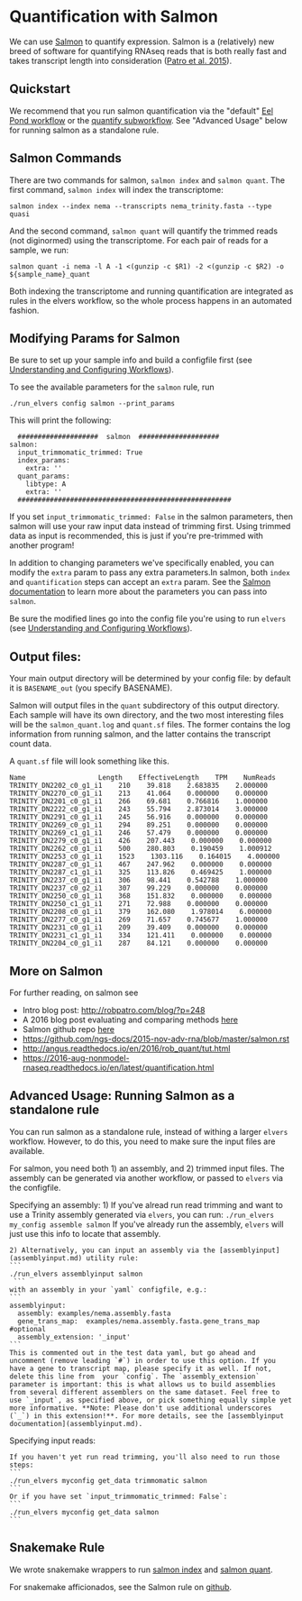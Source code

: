 # Quantification with Salmon

We can use [Salmon](http://salmon.readthedocs.org/en/latest/) to quantify expression. Salmon is a (relatively) new breed of software for quantifying RNAseq reads that is both really fast and takes transcript length into consideration ([Patro et al. 2015](https://doi.org/10.1038/nmeth.4197)).

## Quickstart

We recommend that you run salmon quantification via the "default" [Eel Pond workflow](eel_pond_workflow.md) or the [quantify subworkflow](assemble.md). See "Advanced Usage" below for running salmon as a standalone rule.

## Salmon Commands 

There are two commands for salmon, `salmon index` and `salmon quant`. The first command, `salmon index` will index the transcriptome:

```
salmon index --index nema --transcripts nema_trinity.fasta --type quasi
```

And the second command, `salmon quant` will quantify the trimmed reads (not diginormed) using the transcriptome. For each pair of reads for a sample, we run:

```
salmon quant -i nema -l A -1 <(gunzip -c $R1) -2 <(gunzip -c $R2) -o ${sample_name}_quant
```

Both indexing the transcriptome and running quantification are integrated as rules in the elvers workflow, so the whole process happens in an automated fashion.

## Modifying Params for Salmon

Be sure to set up your sample info and build a configfile first (see [Understanding and Configuring Workflows](configure.md)).

To see the available parameters for the `salmon` rule, run
```
./run_elvers config salmon --print_params
```
This will print the following:
```
  ####################  salmon  ####################
salmon:
  input_trimmomatic_trimmed: True
  index_params:
    extra: ''
  quant_params:
    libtype: A
    extra: '' 
  #####################################################
```
If you set `input_trimmomatic_trimmed: False` in the salmon parameters, then salmon will use your raw input data instead of trimming first. Using trimmed data as input is recommended, this is just if you're pre-trimmed with another program!

In addition to changing parameters we've specifically enabled, you can modify the `extra` param to pass any extra parameters.In salmon, both `index` and `quantification` steps can accept an `extra` param. See the [Salmon documentation](http://salmon.readthedocs.org/en/latest/) to learn more about the parameters you can pass into `salmon`.

Be sure the modified lines go into the config file you're using to run `elvers` (see [Understanding and Configuring Workflows](configure.md)).

## Output files:

Your main output directory will be determined by your config file: by default it is `BASENAME_out` (you specify BASENAME).

Salmon will output files in the `quant` subdirectory of this output directory. Each sample will have its own directory, and the two most interesting files will be the `salmon_quant.log` and `quant.sf` files. The former contains the log information from running salmon, and the latter contains the transcript count data.

A `quant.sf` file will look something like this.
```
Name                  Length    EffectiveLength    TPM    NumReads
TRINITY_DN2202_c0_g1_i1    210    39.818    2.683835    2.000000
TRINITY_DN2270_c0_g1_i1    213    41.064    0.000000    0.000000
TRINITY_DN2201_c0_g1_i1    266    69.681    0.766816    1.000000
TRINITY_DN2222_c0_g1_i1    243    55.794    2.873014    3.000000
TRINITY_DN2291_c0_g1_i1    245    56.916    0.000000    0.000000
TRINITY_DN2269_c0_g1_i1    294    89.251    0.000000    0.000000
TRINITY_DN2269_c1_g1_i1    246    57.479    0.000000    0.000000
TRINITY_DN2279_c0_g1_i1    426    207.443    0.000000    0.000000
TRINITY_DN2262_c0_g1_i1    500    280.803    0.190459    1.000912
TRINITY_DN2253_c0_g1_i1    1523    1303.116    0.164015    4.000000
TRINITY_DN2287_c0_g1_i1    467    247.962    0.000000    0.000000
TRINITY_DN2287_c1_g1_i1    325    113.826    0.469425    1.000000
TRINITY_DN2237_c0_g1_i1    306    98.441    0.542788    1.000000
TRINITY_DN2237_c0_g2_i1    307    99.229    0.000000    0.000000
TRINITY_DN2250_c0_g1_i1    368    151.832    0.000000    0.000000
TRINITY_DN2250_c1_g1_i1    271    72.988    0.000000    0.000000
TRINITY_DN2208_c0_g1_i1    379    162.080    1.978014    6.000000
TRINITY_DN2277_c0_g1_i1    269    71.657    0.745677    1.000000
TRINITY_DN2231_c0_g1_i1    209    39.409    0.000000    0.000000
TRINITY_DN2231_c1_g1_i1    334    121.411    0.000000    0.000000
TRINITY_DN2204_c0_g1_i1    287    84.121    0.000000    0.000000
```

## More on Salmon
For further reading, on salmon see

  * Intro blog post: http://robpatro.com/blog/?p=248
  * A 2016 blog post evaluating and comparing methods [here](https://cgatoxford.wordpress.com/2016/08/17/why-you-should-stop-using-featurecounts-htseq-or-cufflinks2-and-start-using-kallisto-salmon-or-sailfish/)
  * Salmon github repo [here](https://github.com/COMBINE-lab/salmon)
  * https://github.com/ngs-docs/2015-nov-adv-rna/blob/master/salmon.rst
  * http://angus.readthedocs.io/en/2016/rob_quant/tut.html
  * https://2016-aug-nonmodel-rnaseq.readthedocs.io/en/latest/quantification.html

## Advanced Usage: Running Salmon as a standalone rule

You can run salmon as a standalone rule, instead of withing a larger `elvers` workflow. However, to do this, you need to make sure the input files are available.

For salmon, you need both 1) an assembly, and 2) trimmed input files. The assembly can be generated via another workflow, or passed to `elvers` via the configfile.

Specifying an assembly:
    1) If you've alread run read trimming and want to use a Trinity assembly generated via `elvers`, you can run: 
    ```
    ./run_elvers my_config assemble salmon
    ```
    If you've already run the assembly, `elvers` will just use this info to locate that assembly.

    2) Alternatively, you can input an assembly via the [assemblyinput](assemblyinput.md) utility rule:
    ```
    ./run_elvers assemblyinput salmon
     ```
    with an assembly in your `yaml` configfile, e.g.:
    ```
    assemblyinput:
      assembly: examples/nema.assembly.fasta
      gene_trans_map:  examples/nema.assembly.fasta.gene_trans_map #optional
      assembly_extension: '_input'
    ```
    This is commented out in the test data yaml, but go ahead and uncomment (remove leading `#`) in order to use this option. If you have a gene to transcript map, please specify it as well. If not, delete this line from  your `config`. The `assembly_extension` parameter is important: this is what allows us to build assemblies from several different assemblers on the same dataset. Feel free to use `_input`, as specified above, or pick something equally simple yet more informative. **Note: Please don't use additional underscores (`_`) in this extension!**. For more details, see the [assemblyinput documentation](assemblyinput.md).

Specifying input reads:

    If you haven't yet run read trimming, you'll also need to run those steps:
    ```
    ./run_elvers myconfig get_data trimmomatic salmon
    ```
    Or if you have set `input_trimmomatic_trimmed: False`:
    ```
    ./run_elvers myconfig get_data salmon
    ```

## Snakemake Rule

We wrote snakemake wrappers to run [salmon index](https://snakemake-wrappers.readthedocs.io/en/stable/wrappers/salmon/index.html) and [salmon quant](https://snakemake-wrappers.readthedocs.io/en/stable/wrappers/salmon/quant.html).

For snakemake afficionados, see the Salmon rule on [github](https://github.com/dib-lab/elvers/blob/master/rules/salmon/salmon.rule).
